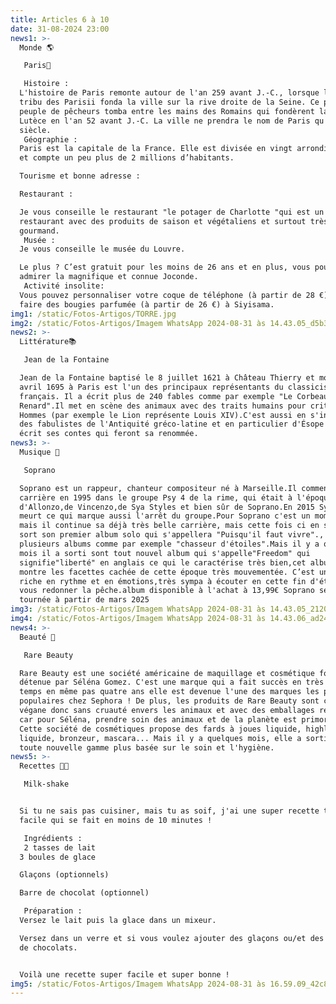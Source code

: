 ```yaml
---
title: Articles 6 à 10
date: 31-08-2024 23:00
news1: >-
  Monde 🌎 

   Paris🗼 

   Histoire :
  L'histoire de Paris remonte autour de l'an 259 avant J.-C., lorsque la petite
  tribu des Parisii fonda la ville sur la rive droite de la Seine. Ce premier
  peuple de pêcheurs tomba entre les mains des Romains qui fondèrent la ville de
  Lutèce en l'an 52 avant J.-C. La ville ne prendra le nom de Paris qu'au IVe
  siècle.
   Géographie :
  Paris est la capitale de la France. Elle est divisée en vingt arrondissements
  et compte un peu plus de 2 millions d’habitants.

  Tourisme et bonne adresse :

  Restaurant :

  Je vous conseille le restaurant "le potager de Charlotte "qui est un
  restaurant avec des produits de saison et végétaliens et surtout très
  gourmand. 
   Musée :
  Je vous conseille le musée du Louvre.

  Le plus ? C’est gratuit pour les moins de 26 ans et en plus, vous pourrez
  admirer la magnifique et connue Joconde. 
   Activité insolite:
  Vous pouvez personnaliser votre coque de téléphone (à partir de 28 €) ou bien
  faire des bougies parfumée (à partir de 26 €) à Siyisama.
img1: /static/Fotos-Artigos/TORRE.jpg
img2: /static/Fotos-Artigos/Imagem WhatsApp 2024-08-31 às 14.43.05_d5b37d92.jpg
news2: >-
  Littérature📚 

   Jean de la Fontaine 

  Jean de la Fontaine baptisé le 8 juillet 1621 à Château Thierry et mort le 13
  avril 1695 à Paris est l'un des principaux représentants du classicisme
  français. Il a écrit plus de 240 fables comme par exemple "Le Corbeau et Le
  Renard".Il met en scène des animaux avec des traits humains pour critiquer les
  Hommes (par exemple le Lion représente Louis XIV).C'est aussi en s'inspirant
  des fabulistes de l'Antiquité gréco-latine et en particulier d'Ésope qu'il
  écrit ses contes qui feront sa renommée.
news3: >-
  Musique 🎼 

   Soprano 

  Soprano est un rappeur, chanteur compositeur né à Marseille.Il commence sa
  carrière en 1995 dans le groupe Psy 4 de la rime, qui était à l'époque composé
  d'Allonzo,de Vincenzo,de Sya Styles et bien sûr de Soprano.En 2015 Sya Styles
  meurt ce qui marque aussi l'arrêt du groupe.Pour Soprano c'est un moment dur
  mais il continue sa déjà très belle carrière, mais cette fois ci en solo.Il
  sort son premier album solo qui s'appellera "Puisqu'il faut vivre"., ainsi
  plusieurs albums comme par exemple "chasseur d'étoiles".Mais il y a quelques
  mois il a sorti sont tout nouvel album qui s'appelle"Freedom" qui
  signifie"liberté" en anglais ce qui le caractérise très bien,cet album nous
  montre les facettes cachée de cette époque très mouvementée. C’est un album
  riche en rythme et en émotions,très sympa à écouter en cette fin d'été pour
  vous redonner la pêche.album disponible à l'achat à 13,99€ Soprano sera  en
  tournée à partir de mars 2025
img3: /static/Fotos-Artigos/Imagem WhatsApp 2024-08-31 às 14.43.05_2120caa9.jpg
img4: /static/Fotos-Artigos/Imagem WhatsApp 2024-08-31 às 14.43.06_ad245e5b.jpg
news4: >-
  Beauté 🧖 

   Rare Beauty 

  Rare Beauty est une société américaine de maquillage et cosmétique fondée et
  détenue par Séléna Gomez. C'est une marque qui a fait succès en très peu de
  temps en même pas quatre ans elle est devenue l'une des marques les plus
  populaires chez Sephora ! De plus, les produits de Rare Beauty sont certifiés
  végane donc sans cruauté envers les animaux et avec des emballages recyclable,
  car pour Séléna, prendre soin des animaux et de la planète est primordial.
  Cette société de cosmétiques propose des fards à joues liquide, highlither
  liquide, bronzeur, mascara... Mais il y a quelques mois, elle a sorti une
  toute nouvelle gamme plus basée sur le soin et l'hygiène.
news5: >-
  Recettes 🧑‍🍳 

   Milk-shake 


  Si tu ne sais pas cuisiner, mais tu as soif, j'ai une super recette très
  facile qui se fait en moins de 10 minutes !

   Ingrédients : 
   2 tasses de lait
  3 boules de glace

  Glaçons (optionnels)

  Barre de chocolat (optionnel)

   Préparation : 
  Versez le lait puis la glace dans un mixeur.

  Versez dans un verre et si vous voulez ajouter des glaçons ou/et des morceaux
  de chocolats.


  Voilà une recette super facile et super bonne !
img5: /static/Fotos-Artigos/Imagem WhatsApp 2024-08-31 às 16.59.09_42c87cdf.jpg
---
```

